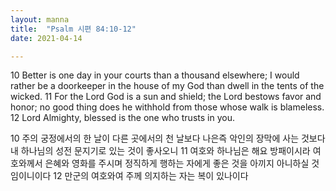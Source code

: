 ```yaml
---
layout: manna
title:  "Psalm 시편 84:10-12"
date: 2021-04-14

---
```

10 Better is one day in your courts than a thousand elsewhere; I would rather be a doorkeeper in the house of my God than dwell in the tents of the wicked. 11 For the Lord God is a sun and shield; the Lord bestows favor and honor; no good thing does he withhold from those whose walk is blameless. 12 Lord Almighty, blessed is the one who trusts in you.

10 주의 궁정에서의 한 날이 다른 곳에서의 천 날보다 나은즉 악인의 장막에 사는 것보다 내 하나님의 성전 문지기로 있는 것이 좋사오니 11 여호와 하나님은 해요 방패이시라 여호와께서 은혜와 영화를 주시며 정직하게 행하는 자에게 좋은 것을 아끼지 아니하실 것임이니이다 12 만군의 여호와여 주께 의지하는 자는 복이 있나이다
